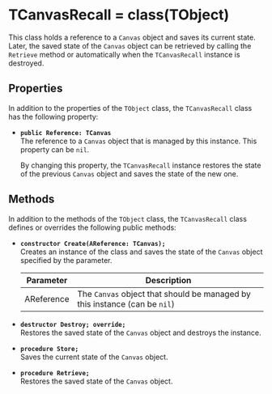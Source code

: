 TCanvasRecall = class(TObject)
==============================
This class holds a reference to a `Canvas` object and saves its current state. Later, the saved state of the `Canvas` object can be retrieved by calling the `Retrieve` method or automatically when the `TCanvasRecall` instance is destroyed. 

Properties
----------
In addition to the properties of the `TObject` class, the `TCanvasRecall` class has the following property:

- **`public Reference: TCanvas`** \
  The reference to a `Canvas` object that is managed by this instance. This property can be `nil`.

  By changing this property, the `TCanvasRecall` instance restores the state of the previous `Canvas` object and saves the state of the new one.

Methods
-------
In addition to the methods of the `TObject` class, the `TCanvasRecall` class defines or overrides the following public methods:

- **`constructor Create(AReference: TCanvas);`** \
  Creates an instance of the class and saves the state of the `Canvas` object specified by the parameter.

  | Parameter  | Description                                                                |
  |------------|----------------------------------------------------------------------------|
  | AReference | The `Canvas` object that should be managed by this instance (can be `nil`) |

- **`destructor Destroy; override;`** \
  Restores the saved state of the `Canvas` object and destroys the instance.

- **`procedure Store;`** \
  Saves the current state of the `Canvas` object.
  
- **`procedure Retrieve;`** \
  Restores the saved state of the `Canvas` object.
  
